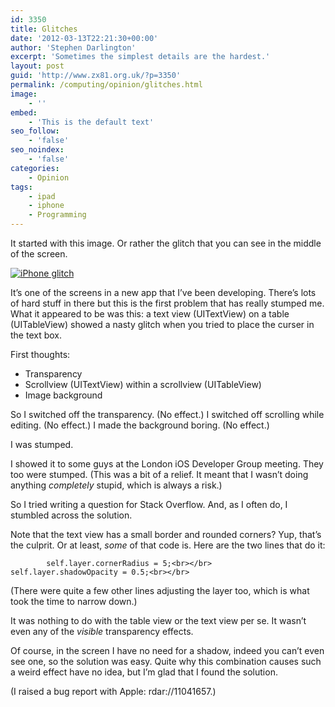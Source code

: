 ```yaml
---
id: 3350
title: Glitches
date: '2012-03-13T22:21:30+00:00'
author: 'Stephen Darlington'
excerpt: 'Sometimes the simplest details are the hardest.'
layout: post
guid: 'http://www.zx81.org.uk/?p=3350'
permalink: /computing/opinion/glitches.html
image:
    - ''
embed:
    - 'This is the default text'
seo_follow:
    - 'false'
seo_noindex:
    - 'false'
categories:
    - Opinion
tags:
    - ipad
    - iphone
    - Programming
---
```


It started with this image. Or rather the glitch that you can see in the middle of the screen.

[![](https://i0.wp.com/www.zx81.org.uk/wp-content/uploads/2012/03/Screen-Shot-2012-03-11-at-15.54.44-159x300.png?resize=159%2C300 "iPhone glitch")](https://i0.wp.com/www.zx81.org.uk/wp-content/uploads/2012/03/Screen-Shot-2012-03-11-at-15.54.44.png)

It’s one of the screens in a new app that I’ve been developing. There’s lots of hard stuff in there but this is the first problem that has really stumped me. What it appeared to be was this: a text view (UITextView) on a table (UITableView) showed a nasty glitch when you tried to place the curser in the text box.

First thoughts:

- Transparency
- Scrollview (UITextView) within a scrollview (UITableView)
- Image background

So I switched off the transparency. (No effect.) I switched off scrolling while editing. (No effect.) I made the background boring. (No effect.)

I was stumped.

I showed it to some guys at the London iOS Developer Group meeting. They too were stumped. (This was a bit of a relief. It meant that I wasn’t doing anything *completely* stupid, which is always a risk.)

So I tried writing a question for Stack Overflow. And, as I often do, I stumbled across the solution.

Note that the text view has a small border and rounded corners? Yup, that’s the culprit. Or at least, *some* of that code is. Here are the two lines that do it:

`        self.layer.cornerRadius = 5;<br></br>        self.layer.shadowOpacity = 0.5;<br></br>`

(There were quite a few other lines adjusting the layer too, which is what took the time to narrow down.)

It was nothing to do with the table view or the text view per se. It wasn’t even any of the *visible* transparency effects.

Of course, in the screen I have no need for a shadow, indeed you can’t even see one, so the solution was easy. Quite why this combination causes such a weird effect have no idea, but I’m glad that I found the solution.

(I raised a bug report with Apple: rdar://11041657.)